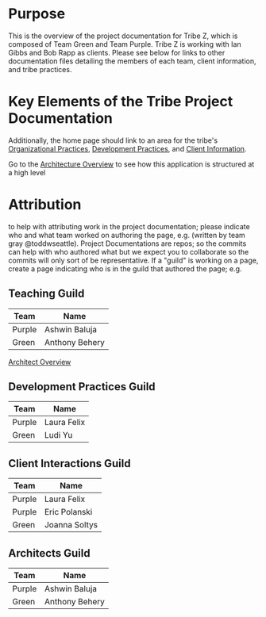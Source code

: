 # Purpose

This is the overview of the project documentation for Tribe Z, which is composed of Team Green and Team Purple. Tribe Z is working with Ian Gibbs and Bob Rapp as clients. Please see below for links to other documentation files detailing the members of each team, client information, and tribe practices.

# Key Elements of the Tribe Project Documentation

Additionally, the home page should link to an area for the tribe's [Organizational Practices](Organizational-Practices.md), [Development Practices](Development-Practices.md), and [Client Information](Client-Information.md).

Go to the [Architecture Overview](Architecture-Overview.md) to see how this application is structured at a high level

# Attribution

to help with attributing work in the project documentation; please indicate who and what team worked on authoring the page, e.g. (written by team gray @toddwseattle). Project Documentations are repos; so the commits can help with who authored what but we expect you to collaborate so the commits will only sort of be representative. If a "guild" is working on a page, create a page indicating who is in the guild that authored the page; e.g.

## Teaching Guild

| Team   | Name           |
| ------ | -------------- |
| Purple | Ashwin Baluja  |
| Green  | Anthony Behery |

[Architect Overview](Architecture-Overview.md)

## Development Practices Guild

| Team   | Name           |
| ------ | -------------- |
| Purple | Laura Felix    |
| Green  | Ludi Yu        |

## Client Interactions Guild 

| Team   | Name           |
| ------ | -------------- |
| Purple | Laura Felix    |
| Purple | Eric Polanski  |
| Green  | Joanna Soltys  |

## Architects Guild

| Team   | Name           |
| ------ | -------------- |
| Purple | Ashwin Baluja  |
| Green  | Anthony Behery |
